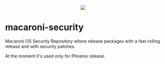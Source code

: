 <p align="center">
  <img src="https://github.com/macaroni-os/macaroni-site/blob/master/site/static/images/logo.png">
</p>

# macaroni-security

Macaroni OS Security Repository where release packages with a fast
rolling release and with security patches.

At the moment it's used only for Phoenix release.
